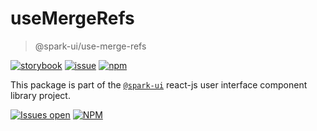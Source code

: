# useMergeRefs

> @spark-ui/use-merge-refs

[![storybook](https://img.shields.io/badge/storybook-black?logo=storybook)](https://sparkui.vercel.app/?path=/docs/hooks-usemergerefs--docs)
[![issue](https://img.shields.io/badge/report%20a%20bug-black?logo=openbugbounty&logoColor=red)](https://github.com/adevinta/spark/issues/new?&projects=4&template=bug-report.yml&assignees=&labels=hook,use-merge-refs)
[![npm](https://img.shields.io/npm/dt/%40spark-ui/use-merge-refs?logo=npm&labelColor=black)](https://www.npmjs.com/package/@spark-ui/use-merge-refs)

This package is part of the [`@spark-ui`](https://github.com/adevinta/spark) react-js user interface component library project.

[![Issues open](https://img.shields.io/github/issues-search/adevinta/spark?query=is%3Aopen%20label%3Ahook%20label%3Ause-merge-refs&logo=openbugbounty&logoColor=red&label=issues%20open&color=red)](https://github.com/adevinta/spark/issues?q=is%3Aopen+label%3Ahook+label%3Ause-merge-refs)
[![NPM](https://img.shields.io/npm/l/%40spark-ui%2Fuse-merge-refs)](https://github.com/adevinta/spark/blob/main/packages/hooks/use-merge-refs/LICENSE.md)

